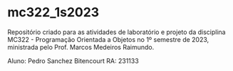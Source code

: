 # mc322_1s2023

Repositório criado para as atividades de laboratório e projeto da disciplina MC322 - Programação Orientada a Objetos no 1º semestre de 2023, ministrada pelo Prof. Marcos Medeiros Raimundo.

Aluno: Pedro Sanchez Bitencourt    RA: 231133
